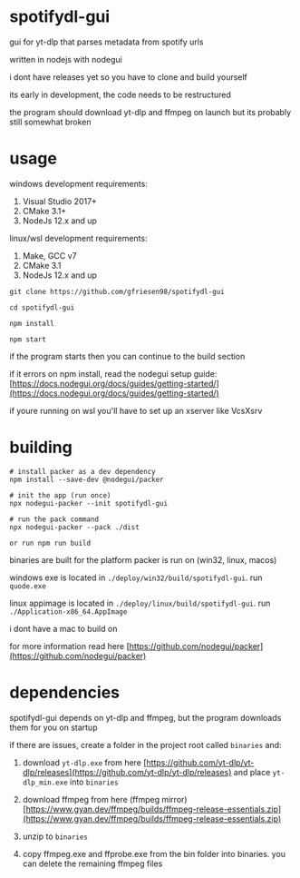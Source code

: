 # spotifydl-gui

gui for yt-dlp that parses metadata from spotify urls

written in nodejs with nodegui

i dont have releases yet so you have to clone and build yourself

its early in development, the code needs to be restructured

the program should download yt-dlp and ffmpeg on launch but its probably still somewhat broken

# usage

windows development requirements:

1. Visual Studio 2017+
2. CMake 3.1+
3. NodeJs 12.x and up

linux/wsl development requirements:

1. Make, GCC v7
2. CMake 3.1
3. NodeJs 12.x and up

```
git clone https://github.com/gfriesen98/spotifydl-gui

cd spotifydl-gui

npm install 

npm start
```

if the program starts then you can continue to the build section

if it errors on npm install, read the nodegui setup guide: [https://docs.nodegui.org/docs/guides/getting-started/](https://docs.nodegui.org/docs/guides/getting-started/)

if youre running on wsl you'll have to set up an xserver like VcsXsrv

# building

```
# install packer as a dev dependency
npm install --save-dev @nodegui/packer

# init the app (run once)
npx nodegui-packer --init spotifydl-gui

# run the pack command
npx nodegui-packer --pack ./dist

or run npm run build
```

binaries are built for the platform packer is run on (win32, linux, macos)

windows exe is located in `./deploy/win32/build/spotifydl-gui`. run `quode.exe`

linux appimage is located in `./deploy/linux/build/spotifydl-gui`. run `./Application-x86_64.AppImage`

i dont have a mac to build on

for more information read here [https://github.com/nodegui/packer](https://github.com/nodegui/packer)

# dependencies

spotifydl-gui depends on yt-dlp and ffmpeg, but the program downloads them for you on startup

if there are issues, create a folder in the project root called `binaries` and:

1. download `yt-dlp.exe` from here [https://github.com/yt-dlp/yt-dlp/releases](https://github.com/yt-dlp/yt-dlp/releases) and place `yt-dlp_min.exe` into `binaries`

2. download ffmpeg from here (ffmpeg mirror) [https://www.gyan.dev/ffmpeg/builds/ffmpeg-release-essentials.zip](https://www.gyan.dev/ffmpeg/builds/ffmpeg-release-essentials.zip)

3. unzip to `binaries`

4. copy ffmpeg.exe and ffprobe.exe from the bin folder into binaries. you can delete the remaining ffmpeg files
